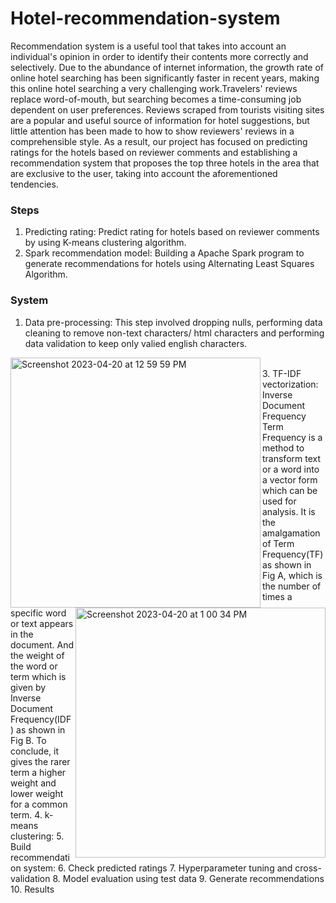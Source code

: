 # Hotel-recommendation-system
Recommendation system is a useful tool that takes into account an individual's opinion in order to identify their contents more correctly and selectively. Due to the abundance of internet information, the growth rate of online hotel searching has been significantly faster in recent years, making this online hotel searching a very challenging work.Travelers' reviews replace word-of-mouth, but searching becomes a time-consuming job dependent on user preferences.
Reviews scraped from tourists visiting sites are a popular and useful source of information for hotel suggestions, but little attention has been made to how to show reviewers' reviews in a comprehensible style. As a result, our project has focused on predicting ratings for the hotels based on reviewer comments and establishing a recommendation system that proposes the top three hotels in the area that are exclusive to the user, taking into account the aforementioned tendencies.

### Steps
1. Predicting rating: Predict rating for hotels based on reviewer comments by using K-means clustering algorithm.
2. Spark recommendation model: Building a Apache Spark program to generate recommendations for hotels using Alternating Least Squares Algorithm.

### System 
1. Data pre-processing: This step involved dropping nulls, performing data cleaning to remove non-text characters/ html characters and performing data    validation to keep only valied english characters.</br>
<p> <img width="400" alt="Screenshot 2023-04-20 at 12 59 59 PM" src="https://user-images.githubusercontent.com/98439391/233475021-12453f4f-c4c0-4198-9ce8-550e29b55d9c.png" align="left">
  <img width="400" alt="Screenshot 2023-04-20 at 1 00 34 PM" src="https://user-images.githubusercontent.com/98439391/233475107-e848d6e2-d9cb-4272-95c7-7ec8b818a91a.png" align="right"> 
</p>
</br>
3. TF-IDF vectorization: Inverse Document Frequency Term Frequency is a method to transform text or a word into a vector form which can be used for analysis. It is the amalgamation of Term Frequency(TF) as shown in Fig A, which is the number of times a specific word or text appears in the document. And the weight of the word or term which is given by Inverse Document Frequency(IDF) as shown in Fig B. To conclude, it gives the rarer term a higher weight and lower weight for a common term.
4. k-means clustering: 
5. Build recommendation system: 
6. Check predicted ratings
7. Hyperparameter tuning and cross-validation
8. Model evaluation using test data
9. Generate recommendations
10. Results

